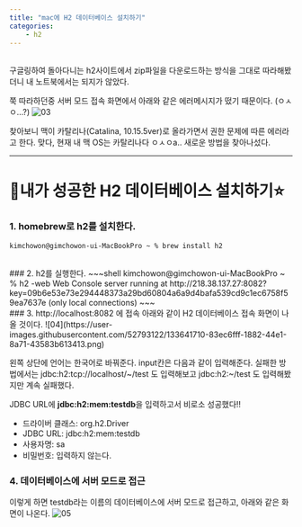 ```yaml
---
title: "mac에 H2 데이터베이스 설치하기"
categories:
    - h2
---
```


<br/>
구글링하여 돌아다니는 h2사이트에서 zip파일을 다운로드하는 방식을 그대로 따라해봤더니 내 노트북에서는 되지가 않았다. 

쭉 따라하던중 서버 모드 접속 화면에서 아래와 같은 에러메시지가 떴기 때문이다. (ㅇㅅㅇ...?)
![03](https://user-images.githubusercontent.com/52793122/133640740-b5037014-03c1-4dd0-be5f-701e7bd4c91f.png)
<br/>

찾아보니 맥이 카탈리나(Catalina, 10.15.5ver)로 올라가면서 권한 문제에 따른 에러라고 한다.
맞다, 현재 내 맥 OS는 카탈리나다 ㅇㅅㅇa.. 새로운 방법을 찾아나섰다. 
* * *  


# 🌈내가 성공한 H2 데이터베이스 설치하기⭐️

### 1. homebrew로 h2를 설치한다. 
~~~shell
kimchowon@gimchowon-ui-MacBookPro ~ % brew install h2
~~~
<br/>
### 2. h2를 실행한다. 
~~~shell
kimchowon@gimchowon-ui-MacBookPro ~ % h2 -web      
Web Console server running at http://218.38.137.27:8082?key=09b6e53e73e294448373a29bd60804a6a9d4bafa539cd9c1ec6758f59ea7637e (only local connections)
~~~
<br/>
### 3. http://localhost:8082 에 접속
아래와 같이 H2 데이터베이스 접속 화면이 나올 것이다.
![04](https://user-images.githubusercontent.com/52793122/133641710-83ec6fff-1882-44e1-8a71-43583b613413.png)


왼쪽 상단에 언어는 한국어로 바꿔준다. input칸은 다음과 같이 입력해준다. 
실패한 방법에서는 jdbc:h2:tcp://localhost/~/test 도 입력해보고 jdbc:h2:~/test 도 입력해봤지만 계속 실패했다. 

JDBC URL에 **jdbc:h2:mem:testdb**을 입력하고서 비로소 성공했다!!

- 드라이버 클래스: org.h2.Driver
- JDBC URL: jdbc:h2:mem:testdb
- 사용자명: sa
- 비밀번호: 입력하지 않는다.

### 4. 데이터베이스에 서버 모드로 접근
이렇게 하면 testdb라는 이름의 데이터베이스에 서버 모드로 접근하고, 아래와 같은 화면이 나온다.
![05](https://user-images.githubusercontent.com/52793122/133642170-2dd64db7-803a-4cfa-9950-84253e1fda5d.png)




